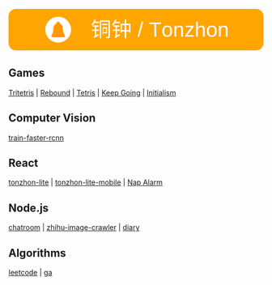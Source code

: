 [![铜钟 / Tonzhon](/images/tonzhon_860_140_r25.webp)](https://tonzhon.com)

## Games
[Tritetris](https://enzeberg.github.io/tritetris/) | 
[Rebound](https://enzeberg.github.io/rebound/) | 
[Tetris](https://enzeberg.github.io/tetris/) | 
[Keep Going](https://github.com/enzeberg/keep-going) | 
[Initialism](https://github.com/enzeberg/initialism)

## Computer Vision
[train-faster-rcnn](https://github.com/enzeberg/train-faster-rcnn)

## React
[tonzhon-lite](https://github.com/enzeberg/tonzhon-lite) | 
[tonzhon-lite-mobile](https://github.com/enzeberg/tonzhon-lite-mobile) | 
[Nap Alarm](https://enzeberg.github.io/nap-alarm/)

## Node.js
[chatroom](https://github.com/enzeberg/chatroom) | 
[zhihu-image-crawler](https://github.com/enzeberg/zhihu-image-crawler) | 
[diary](https://github.com/enzeberg/diary)

## Algorithms
[leetcode](https://github.com/enzeberg/leetcode) | 
[ga](https://github.com/enzeberg/ga)